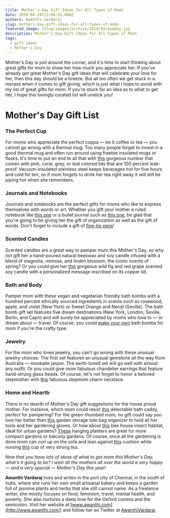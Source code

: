 ```yaml
---
title: Mother's Day Gift Ideas for All Types of Moms
date: 2018-04-24T13:00:55.000Z
authors: Awanthi Vardaraj
slug: mothers-day-gift-ideas-for-all-types-of-moms
featured_image: /blog/images/archive/2018/04/momday.jpg
description: Mother's Day Gift Ideas for All Types of Moms
tags:
  - gift ideas
  - Mother's Day
---
```

Mother's Day is just around the corner, and it's time to start thinking about great gifts for mom to show her how much you appreciate her. If you've already got great Mother's Day gift ideas that will celebrate your love for her, then this day should be a breeze. But all too often we get stuck in a morass when it comes to gift giving, which is just what I hope to avoid with my list of great gifts for mom. If you're stuck for an idea as to what to get her, I hope this lovingly curated list will unstick you!

# Mother's Day Gift List

### The Perfect Cup

For moms who appreciate the perfect cuppa — be it coffee or tea — you cannot go wrong with a thermal mug. Too many people forget to invest in a good thermal mug and often run around using freebie insulated mugs or flasks. It's time to put an end to all that with [this](https://www.amazon.com/Ello-Vacuum-Insulated-Stainless-Steel-Travel/dp/B01FWNIBBO/ref=sr%5F1%5F8?ie=UTF8&qid=1519019376&sr=8-8&keywords=thermal+mug&dpID=31uxACBa7mL&preST=%5FSY300%5FQL70%5F&dpSrc=srch) gorgeous number that comes with pink, coral, grey, or teal colored lids that are 100 percent leak-proof. Vacuum-insulated stainless steel keeps beverages hot for five hours and cold for ten, so if mom forgets to drink her tea right away it will still be piping hot when she remembers.

### Journals and Notebooks

Journals and notebooks are the perfect gifts for moms who like to express themselves with words or art. Whether you gift your mother a ruled notebook like [this one](https://www.redbubble.com/people/pineapplepears/works/30200692-dandelion-kisses?asc=u&p=spiral-notebook&rel=carousel) or a bullet journal such as [this one](https://www.amazon.com/gp/product/B01MS1V9JY/ref=s9%5Fdcacsd%5Fdcoop%5Fbw%5Fc%5Fx%5F3%5Fw), be glad that you're going to be giving her the gift of organization as well as the gift of words. Don't forget to include a gift of [fine-tip pens](https://www.amazon.com/Fineliner-0-38mm-Colored-Assorted-10-Count/dp/B01N91KDWN/ref=sr%5F1%5F4?s=office-products&ie=UTF8&qid=1519023657&sr=1-4&keywords=fine+point+pens&dpID=51AEoOpj3JL&preST=%5FSY300%5FQL70%5F&dpSrc=srch)!

### Scented Candles

Scented candles are a great way to pamper mum this Mother's Day, so why not gift her a hand-poured natural beeswax and soy candle infused with a blend of magnolia, mimosa, and linden blossom, the iconic scents of spring? Or you could give her [this](https://www.etsy.com/listing/593545135/?ga_order=most_relevant&ga_search_type=all&ga_view_type=gallery&ga_search_query=scented+candle&ref=sr_gallery-1-4) gorgeous wild fig and red grape scented soy candle with a personalized message inscribed on its copper lid.

### Bath and Body

Pamper mom with these vegan and vegetarian friendly bath bombs with a hundred percent ethically sourced ingredients in scents such as rosewood, apple, and violet (New York) or Sweet Orange and Neroli (Seville). The bath bomb gift set features five dream destinations (New York, London, Seville, Berlin, and Capri) and will surely be appreciated by moms who love to — or dream about — travel. Of course, you could [make your own](https://thenerdyfarmwife.com/dandelion-bath-bombs-recipe/) bath bombs for mom if you're the crafty type.

### Jewelry

For the mom who loves jewelry, you can't go wrong with these unusual jewelry choices. The first set features an unusual gemstone all the way from Australia — mookaite jasper. The earth-toned set will go well with almost any outfit. Or you could give mom fabulous chandelier earrings that feature hand-strung glass beads. Of course, let's not forget to honor a beloved stepmother with [this](https://www.etsy.com/uk/listing/528334653/step-mum-double-birthstone-charm) fabulous stepmom charm necklace.

### Home and Hearth

There is no dearth of Mother's Day gift suggestions for the house proud mother. For instance, which mom could resist [this](https://www.etsy.com/listing/519472683/?ref=finds_l) delectable bath caddy, perfect for pampering? For the green-thumbed mom, no gift could say you love her better than [this](https://www.amazon.com/Scuddles-Heavy-Duty-Gardening-Tool/dp/B01H4LZR1E/ref=dp%5Fob%5Ftitle%5Fgarden) garden storage tote bag organizer to hold all her tools and her gardening gloves. Or how about [this](https://www.etsy.com/listing/280837380/fathers-day-gift-bee-hotel-bee-house?ref=finds_l) bee house insect habitat, ideal for urban gardens? [These](https://www.etsy.com/listing/286181133/?ref=finds_l) hanging planters are great for more compact gardens or balcony gardens. Of course, once all the gardening is done mom can curl up on the sofa and lean against [this](https://www.etsy.com/uk/listing/534495976/personalised-mother-superior-cushion?ref=finds_l) cushion while nursing [this](https://www.etsy.com/uk/listing/269363616/personalised-mothers-day-mug?ref=finds_l) cup of very strong tea.

*Now that you have lots of ideas of what to get mom this Mother's Day, what's it going to be? I wish all the mothers all over the world a very happy* *—* *and a very special* *—* *Mother's Day this year!*

**Awanthi Vardaraj** lives and writes in the port city of Chennai, in the south of India, where she runs her own small artisanal bakery and keeps a garden full of jasmine plants and herbs that she still cannot name. As a freelance writer, she mostly focuses on food, feminism, travel, mental health, and poverty. She also nurtures a deep love for the Oxford comma and the semicolon. Visit her website at [www.awanthi.com](http://www.awanthi.com/) and follow her on Twitter at [AwanthiVardaraj](https://twitter.com/AwanthiVardaraj)
